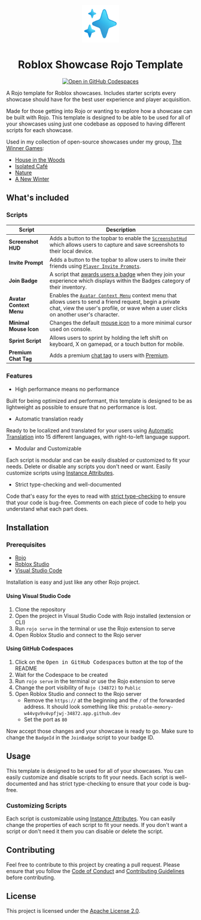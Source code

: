 <div align=center>
    <img width="100" alt="Roblox Showcase Rojo Template" src="assets/logo.png" />
    <h1>Roblox Showcase Rojo Template</h1>

[![Open in GitHub Codespaces](https://github.com/codespaces/badge.svg)](https://codespaces.new/RyanLua/rojo-showcase-template?quickstart=1)

</div>

A Rojo template for Roblox showcases. Includes starter scripts every showcase should have for the best user experience and player acquisition.

Made for those getting into Rojo or wanting to explore how a showcase can be built with Rojo. This template is designed to be able to be used for all of your showcases using just one codebase as opposed to having different scripts for each showcase.

Used in my collection of open-source showcases under my group, [The Winner Games](https://www.roblox.com/groups/4973811):

* [House in the Woods](https://www.roblox.com/games/5813911804)
* [Isolated Café](https://www.roblox.com/games/6200761971)
* [Nature](https://www.roblox.com/games/7442772872)
* [A New Winter](https://www.roblox.com/games/6279686336)

## What's included

### Scripts

| Script | Description |
| --- | --- |
| **Screenshot HUD** | Adds a button to the topbar to enable the [`ScreenshotHud`](https://create.roblox.com/docs/reference/engine/classes/ScreenshotHud) which allows users to capture and save screenshots to their local device. |
| **Invite Prompt** | Adds a button to the topbar to allow users to invite their friends using [`Player Invite Prompts`](https://create.roblox.com/docs/production/promotion/invite-prompts). |
| **Join Badge** | A script that [awards users a badge](https://create.roblox.com/docs/production/publishing/badges#awarding-badges) when they join your experience which displays within the Badges category of their inventory. |
| **Avatar Context Menu** | Enables the [`Avatar Context Menu`](https://create.roblox.com/docs/players/avatar-context-menu) context menu that allows users to send a friend request, begin a private chat, view the user's profile, or wave when a user clicks on another user's character. |
| **Minimal Mouse Icon** | Changes the default [mouse icon](https://create.roblox.com/docs/reference/engine/classes/UserInputService#MouseIcon) to a more minimal cursor used on console. |
| **Sprint Script** | Allows users to sprint by holding the left shift on keyboard, X on gamepad, or a touch button for mobile. |
| **Premium Chat Tag** | Adds a premium [chat tag](https://create.roblox.com/docs/chat/customizing-in-experience-text-chat#adding-chat-tags) to users with [Premium](https://www.roblox.com/premium/membership). |

### Features

* High performance means no performance

Built for being optimized and performant, this template is designed to be as lightweight as possible to ensure that no performance is lost.

* Automatic translation ready

Ready to be localized and translated for your users using [Automatic Translation](https://create.roblox.com/docs/production/localization#automatic-translations) into 15 different languages, with right-to-left language support.

* Modular and Customizable

Each script is modular and can be easily disabled or customized to fit your needs. Delete or disable any scripts you don't need or want. Easily customize scripts using [Instance Attributes](https://create.roblox.com/docs/studio/properties#instance-attributes).

* Strict type-checking and well-documented

Code that's easy for the eyes to read with [strict type-checking](https://create.roblox.com/docs/luau/type-checking) to ensure that your code is bug-free. Comments on each piece of code to help you understand what each part does.

## Installation

### Prerequisites

* [Rojo](https://rojo.space/)
* [Roblox Studio](https://www.roblox.com/create)
* [Visual Studio Code](https://code.visualstudio.com/)

Installation is easy and just like any other Rojo project.

#### Using Visual Studio Code

1. Clone the repository
2. Open the project in Visual Studio Code with Rojo installed (extension or CLI)
3. Run `rojo serve` in the terminal or use the Rojo extension to serve
4. Open Roblox Studio and connect to the Rojo server

#### Using GitHub Codespaces

1. Click on the <kbd>Open in GitHub Codespaces</kbd> button at the top of the README
2. Wait for the Codespace to be created
3. Run `rojo serve` in the terminal or use the Rojo extension to serve
4. Change the port visibility of `Rojo (34872)` to `Public`
5. Open Roblox Studio and connect to the Rojo server
    * Remove the `https://` at the beginning and the `/` of the forwarded address. It should look something like this: `probable-memory-w44vgv9v4vpfjwj-34872.app.github.dev`
    * Set the port as `80`

Now accept those changes and your showcase is ready to go. Make sure to change the `BadgeId` in the `JoinBadge` script to your badge ID.

## Usage

This template is designed to be used for all of your showcases. You can easily customize and disable scripts to fit your needs. Each script is well-documented and has strict type-checking to ensure that your code is bug-free.

### Customizing Scripts

Each script is customizable using [Instance Attributes](https://create.roblox.com/docs/studio/properties#instance-attributes). You can easily change the properties of each script to fit your needs. If you don't want a script or don't need it them you can disable or delete the script.

## Contributing

Feel free to contribute to this project by creating a pull request. Please ensure that you follow the [Code of Conduct](CODE_OF_CONDUCT.md) and [Contributing Guidelines](CONTRIBUTING.md) before contributing.

## License

This project is licensed under the [Apache License 2.0](LICENSE).
